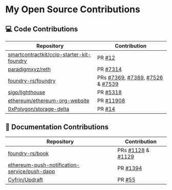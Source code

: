 # My Open Source Contributions

## 💻 Code Contributions

| Repository                                                                                                | Contribution                                                                                                                                                                                                                                |
| --------------------------------------------------------------------------------------------------------- | ------------------------------------------------------------------------------------------------------------------------------------------------------------------------------------------------------------------------------------------- |
| [smartcontractkit/ccip-starter-kit-foundry](https://github.com/smartcontractkit/ccip-starter-kit-foundry) | PR [#12](https://github.com/smartcontractkit/ccip-starter-kit-foundry/pull/12)                                                                                                                                                              |
| [paradigmxyz/reth](https://github.com/paradigmxyz/reth)                                                   | PR [#7314](https://github.com/paradigmxyz/reth/pull/7314)                                                                                                                                                                                   |
| [foundry-rs/foundry](https://github.com/foundry-rs/foundry)                                               | PRs [#7369](https://github.com/foundry-rs/foundry/pull/7369), [#7389](https://github.com/foundry-rs/foundry/pull/7389), [#7526](https://github.com/foundry-rs/foundry/pull/7526) & [#7539](https://github.com/foundry-rs/foundry/pull/7539) |
| [sigp/lighthouse](https://github.com/sigp/lighthouse)                                                     | PR [#5318](https://github.com/sigp/lighthouse/pull/5318)                                                                                                                                                                                    |
| [ethereum/ethereum-org-website](https://github.com/ethereum/ethereum-org-website)                         | PR [#11908](https://github.com/ethereum/ethereum-org-website/pull/11908)                                                                                                                                                                    |
| [0xPolygon/storage-delta](https://github.com/0xPolygon/storage-delta)                                     | PR [#14](https://github.com/0xPolygon/storage-delta/pull/14)                                                                                                                                                                                |

## 📝 Documentation Contributions

| Repository                                                                                                      | Contribution                                                                                                      |
| --------------------------------------------------------------------------------------------------------------- | ----------------------------------------------------------------------------------------------------------------- |
| [foundry-rs/book](https://github.com/foundry-rs/book)                                                           | PRs [#1128](https://github.com/foundry-rs/book/pull/1128) & [#1129](https://github.com/foundry-rs/book/pull/1129) |
| [ethereum-push-notification-service/push-dapp](https://github.com/ethereum-push-notification-service/push-dapp) | PR [#1394](https://github.com/ethereum-push-notification-service/push-dapp/pull/1394)                             |
| [Cyfrin/Updraft](https://github.com/Cyfrin/Updraft)                                                             | PR [#55](https://github.com/Cyfrin/Updraft/pull/55)                                                               |
